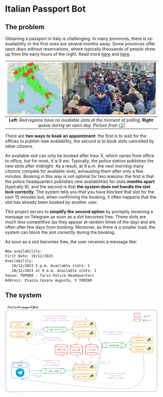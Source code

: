 
# Italian Passport Bot

## The problem

Obtaining a passport in Italy is challenging. In many provinces, there is no availability 
or the first ones are several months away. 
Some provinces offer *open days* without reservations,
where typically thousands of people show up from the early hours of the night. Read more [here](https://www.lastampa.it/torino/2023/01/28/news/passaporti_ufficio_code-12609734/) and [here](https://www.rainews.it/tgr/piemonte/video/2023/10/a-torino-passaporto-in-20-giorni-ma-e-ancora-caos-per-la-domanda--dff5c3e4-6801-405f-9cd2-fd1e7c7cbe5d.html).

|                                                                                            ![Allooo](assets/passport.png)                                                                                             | 
|:---------------------------------------------------------------------------------------------------------------------------------------------------------------------------------------------------------------------:| 
| **Left**: *Red regions have no available slots at the moment of polling*, **Right**: *queue during an open day. Picture from [[1]](https://www.lastampa.it/torino/2023/01/28/news/passaporti_ufficio_code-12609734/)* |



There are **two ways to book an appointment**: the first is to wait for the offices to publish new availability,
the second is to book slots cancelled by other citizens.

An available slot can only be booked after hour X, 
which varies from office to office, but for most, it is 9 am.
Typically, the police station publishes the new slots after midnight. As a result, at 9 a.m. the next morning many citizens compete for available slots, exhausting them after only a few minutes. 
Booking in this way is not optimal for two reasons: the first is that the police headquarters publishes new availabilities for slots **months apart** (typically 6), and the second is that **the system does not handle the slot lock correctly**. 
The system tells you that you have blocked that slot for the next 15 minutes but, when confirming the booking, it often happens that the slot has already been booked by another user.

This project serves to **simplify the second option** by promptly receiving a message on Telegram as soon as a slot becomes free. 
These slots are much less competitive (as they appear at random times of the day) and are often after few days from booking. 
Moreover, as there is a smaller load, the system can block the slot correctly during the booking.

As soon as a slot becomes free, the user receives a message like:
```
New availability:
First Date: 19/12/2023
Availability:
   19/12/2023 5 p.m. Available slots: 1
   20/12/2023 at 9 a.m. Available slots: 1
Venue: TOPQ60 - Turin Police Headquarters
Address: Piazza Cesare Augusto, 5 TORINO
```

## The system
![System Architecture](assets/System.png)
